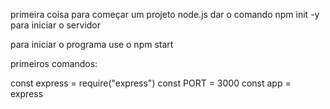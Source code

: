 primeira coisa para começar um projeto node.js
dar o comando npm init -y para iniciar o servidor

para iniciar o programa use o npm start


primeiros comandos:

const express = require("express")
const PORT = 3000
const app = express